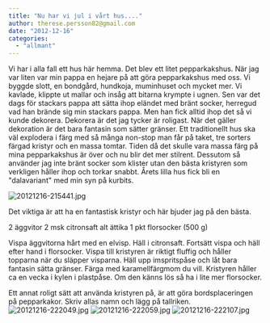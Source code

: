 ```yaml
---
title: "Nu har vi jul i vårt hus...."
author: therese.persson82@gmail.com
date: "2012-12-16"
categories: 
  - "allmant"
---
```


Vi har i alla fall ett hus här hemma. Det blev ett litet pepparkakshus. När jag var liten var min pappa en hejare på att göra pepparkakshus med oss. Vi byggde slott, en bondgård, hundkoja, muminhuset och mycket mer. Vi kavlade, klippte ut mallar och insåg att bitarna krympte i ugnen. Sen var det dags för stackars pappa att sätta ihop eländet med bränt socker, herregud vad han brände sig min stackars pappa. Men han fick alltid ihop det så vi kunde dekorera. Dekorera är det jag tycker är roligast. När det gäller dekoration är det bara fantasin som sätter gränser. Ett traditionellt hus ska väl explodera i färg med så många non-stop man får på taket, tre sorters färgad kristyr och en massa tomtar. Tiden då det skulle vara massa färg på mina pepparkakshus är över och nu blir det mer stilrent. Dessutom så använder jag inte bränt socker som klister utan den bästa kristyren som verkligen håller ihop och torkar snabbt. Årets lilla hus fick bli en "dalavariant" med min syn på kurbits.

![20121216-215441.jpg](/static/img/20121216-215441.jpg)

Det viktiga är att ha en fantastisk kristyr och här bjuder jag på den bästa.

2 äggvitor 2 msk citronsaft alt ättika 1 pkt florsocker (500 g)

Vispa äggvitorna hårt med en elvisp. Häll i citronsaft. Fortsätt vispa och häll efter hand i florsocker. Vispa till kristyren är riktigt fluffig och håller topparna när du släpper visparna. Häll upp imspritspåse och låt bara fantasin sätta gränser. Färga med karamellfärgmom du vill. Kristyren håller ca en vecka i kylen i plastpåse. Om den känns lös så ha i lite mer florsocker.

Ett annat roligt sätt att använda kristyren på, är att göra bordsplaceringen på pepparkakor. Skriv allas namn och lägg på tallriken.
![20121216-222049.jpg](/static/img/20121216-222049.jpg)
![20121216-222059.jpg](/static/img/20121216-222059.jpg)
![20121216-222107.jpg](/static/img/20121216-222107.jpg)
